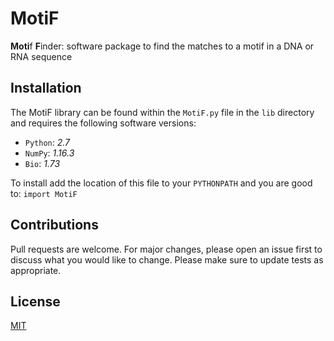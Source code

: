 # MotiF

**Moti**f **F**inder: software package to find the matches to a motif in a DNA or RNA sequence

## Installation

The MotiF library can be found within the `MotiF.py` file in the `lib` directory and requires the following software versions:


- `Python`: *2.7*
- `NumPy`: *1.16.3* 
- `Bio`: *1.73*

To install add the location of this file to your `PYTHONPATH` and you are good to: `import MotiF`
 
## Contributions
 
Pull requests are welcome. For major changes, please open an issue first to discuss what you would like to change.
Please make sure to update tests as appropriate.
  
## License

[MIT](LICENSE)

